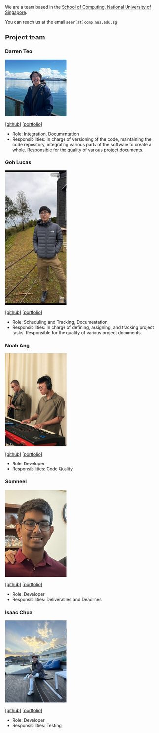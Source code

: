 We are a team based in the [School of Computing, National University of Singapore](https://www.comp.nus.edu.sg).

You can reach us at the email `seer[at]comp.nus.edu.sg`

## Project team


### Darren Teo

<img src="images/darhh.png" width="200px">

[[github](https://github.com/darhh)]
[[portfolio](team/darhh.md)]

* Role: Integration, Documentation
* Responsibilities: In charge of versioning of the code, maintaining the code repository, integrating various parts of the software to create a whole. Responsible for the quality of various project documents.

### Goh Lucas

<img src="images/gohlucas.png" width="200px">

[[github](http://github.com/gohlucas)]
[[portfolio](team/gohLucas.md)]

* Role: Scheduling and Tracking, Documentation
* Responsibilities: In charge of defining, assigning, and tracking project tasks. Responsible for the quality of various project documents.

### Noah Ang

<img src="images/noahang.png" width="200px">

[[github](http://github.com/noahang)]
[[portfolio](team/noahAng.md)]

* Role: Developer
* Responsibilities: Code Quality

### Somneel

<img src="images/somneelsaha2004.png" width="200px">

[[github](http://github.com/SomneelSaha2004)]
[[portfolio](team/somneel.md)]

* Role: Developer
* Responsibilities: Deliverables and Deadlines

### Isaac Chua

<img src="images/isaacchua0309.png" width="200px">

[[github](http://github.com/isaacchua0309)]
[[portfolio](team/isaacchua0309.md)]

* Role: Developer
* Responsibilities: Testing


